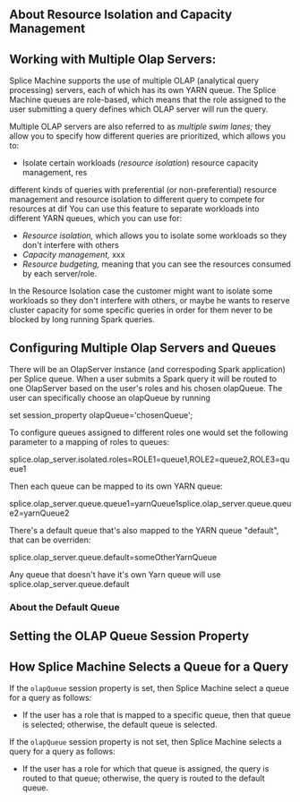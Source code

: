 
## About Resource Isolation and Capacity Management


## Working with Multiple Olap Servers:

Splice Machine supports the use of multiple OLAP (analytical query processing) servers, each of which has its own YARN queue. The Splice Machine queues are role-based, which means that the role assigned to the user submitting a query defines which OLAP server will run the query.

Multiple OLAP servers are also referred to as *multiple swim lanes;* they allow you to specify how different queries are prioritized, which allows you to:

* Isolate certain workloads (*resource isolation*) 
resource capacity management, res

 different kinds of queries with preferential (or non-preferential) resource management and resource isolation to different query to compete for resources at dif
You can use this feature to separate workloads into different YARN queues, which you can use for:

* _Resource isolation,_ which allows you to isolate some workloads so they don't interfere with others
* _Capacity management,_ xxx
* _Resource budgeting,_ meaning that you can see the resources consumed by each server/role.


In the Resource Isolation case the customer might want to isolate some workloads so they don't interfere with others, or maybe he wants to reserve cluster capacity for some specific queries in order for them never to be blocked by long running Spark queries.


## Configuring Multiple Olap Servers and Queues

There will be an OlapServer instance (and correspoding Spark application) per Splice queue. When a user submits a Spark query it will be routed to one OlapServer based on the user's roles and his chosen olapQueue. The user can specifically choose an olapQueue by running

set session_property olapQueue='chosenQueue';

To configure queues assigned to different roles one would set the following parameter to a mapping of roles to queues:

splice.olap_server.isolated.roles=ROLE1=queue1,ROLE2=queue2,ROLE3=queue1

Then each queue can be mapped to its own YARN queue:

splice.olap_server.queue.queue1=yarnQueue1splice.olap_server.queue.queue2=yarnQueue2

There's a default queue that's also mapped to the YARN queue "default", that can be overriden:

splice.olap_server.queue.default=someOtherYarnQueue

Any queue that doesn't have it's own Yarn queue will use splice.olap_server.queue.default



### About the Default Queue


## Setting the OLAP Queue Session Property


## How Splice Machine Selects a Queue for a Query

If the `olapQueue` session property is set, then Splice Machine select a queue for a query as follows:

* If the user has a role that is mapped to a specific queue, then that queue is selected; otherwise, the default queue is selected.

If the `olapQueue` session property is not set, then Splice Machine selects a query for a query as follows:

* If the user has a role for which that queue is assigned, the query is routed to that queue; otherwise, the query is routed to the default queue.
